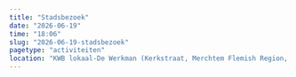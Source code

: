 ```yaml
---
title: "Stadsbezoek"
date: "2026-06-19"
time: "18:06"
slug: "2026-06-19-stadsbezoek"
pagetype: "activiteiten"
location: "KWB lokaal-De Werkman (Kerkstraat, Merchtem Flemish Region, Belgium)"
---
```




